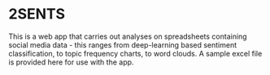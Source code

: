 # 2SENTS
This is a web app that carries out analyses on spreadsheets containing social media data - this ranges from deep-learning based sentiment classification, to topic frequency charts, to word clouds. A sample excel file is provided here for use with the app.
